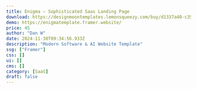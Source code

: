 ```yaml
---
title: Enigma — Sophisticated Saas Landing Page
download: https://designmoontemplates.lemonsqueezy.com/buy/d1337a40-c351-4fde-9089-e4ed3d79b4bf
demo: https://enigmatemplate.framer.website/
price: 45
author: "Dan W"
date: 2024-11-30T09:34:56.933Z
description: "Modern Software & AI Website Template"
ssg: ["Framer"]
css: []
ui: []
cms: []
category: [SaaS]
draft: false
---
```

